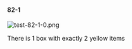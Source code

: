 #### 82-1
![test-82-1-0.png](https://github.com/lil-lab/nlvr/raw/master/nlvr/test/images/3/test-82-1-0.png "test-82-1-0.png")

There is 1 box with exactly 2 yellow items